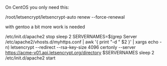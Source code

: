 On CentOS you only need this:

/root/letsencrypt/letsencrypt-auto renew --force-renewal

with gentoo a bit more work is needed

/etc/init.d/apache2 stop
sleep 2
SERVERNAMES=$(grep Server /etc/apache2/vhosts.d/myhttps.conf | awk '{ print "-d " $2 }' | xargs echo -n)
letsencrypt --redirect --rsa-key-size 4096 certonly  --server https://acme-v01.api.letsencrypt.org/directory $SERVERNAMES
sleep 2
/etc/init.d/apache2 start


